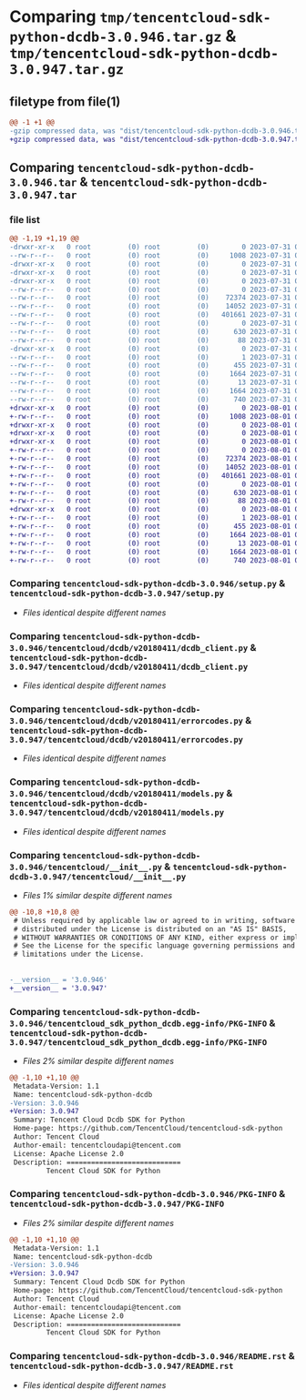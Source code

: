 # Comparing `tmp/tencentcloud-sdk-python-dcdb-3.0.946.tar.gz` & `tmp/tencentcloud-sdk-python-dcdb-3.0.947.tar.gz`

## filetype from file(1)

```diff
@@ -1 +1 @@
-gzip compressed data, was "dist/tencentcloud-sdk-python-dcdb-3.0.946.tar", last modified: Mon Jul 31 00:24:48 2023, max compression
+gzip compressed data, was "dist/tencentcloud-sdk-python-dcdb-3.0.947.tar", last modified: Tue Aug  1 00:35:56 2023, max compression
```

## Comparing `tencentcloud-sdk-python-dcdb-3.0.946.tar` & `tencentcloud-sdk-python-dcdb-3.0.947.tar`

### file list

```diff
@@ -1,19 +1,19 @@
-drwxr-xr-x   0 root         (0) root         (0)        0 2023-07-31 00:24:48.000000 tencentcloud-sdk-python-dcdb-3.0.946/
--rw-r--r--   0 root         (0) root         (0)     1008 2023-07-31 00:24:48.000000 tencentcloud-sdk-python-dcdb-3.0.946/setup.py
-drwxr-xr-x   0 root         (0) root         (0)        0 2023-07-31 00:24:48.000000 tencentcloud-sdk-python-dcdb-3.0.946/tencentcloud/
-drwxr-xr-x   0 root         (0) root         (0)        0 2023-07-31 00:24:48.000000 tencentcloud-sdk-python-dcdb-3.0.946/tencentcloud/dcdb/
-drwxr-xr-x   0 root         (0) root         (0)        0 2023-07-31 00:24:48.000000 tencentcloud-sdk-python-dcdb-3.0.946/tencentcloud/dcdb/v20180411/
--rw-r--r--   0 root         (0) root         (0)        0 2023-07-31 00:24:48.000000 tencentcloud-sdk-python-dcdb-3.0.946/tencentcloud/dcdb/v20180411/__init__.py
--rw-r--r--   0 root         (0) root         (0)    72374 2023-07-31 00:24:48.000000 tencentcloud-sdk-python-dcdb-3.0.946/tencentcloud/dcdb/v20180411/dcdb_client.py
--rw-r--r--   0 root         (0) root         (0)    14052 2023-07-31 00:24:48.000000 tencentcloud-sdk-python-dcdb-3.0.946/tencentcloud/dcdb/v20180411/errorcodes.py
--rw-r--r--   0 root         (0) root         (0)   401661 2023-07-31 00:24:48.000000 tencentcloud-sdk-python-dcdb-3.0.946/tencentcloud/dcdb/v20180411/models.py
--rw-r--r--   0 root         (0) root         (0)        0 2023-07-31 00:24:48.000000 tencentcloud-sdk-python-dcdb-3.0.946/tencentcloud/dcdb/__init__.py
--rw-r--r--   0 root         (0) root         (0)      630 2023-07-31 00:24:48.000000 tencentcloud-sdk-python-dcdb-3.0.946/tencentcloud/__init__.py
--rw-r--r--   0 root         (0) root         (0)       88 2023-07-31 00:24:48.000000 tencentcloud-sdk-python-dcdb-3.0.946/setup.cfg
-drwxr-xr-x   0 root         (0) root         (0)        0 2023-07-31 00:24:48.000000 tencentcloud-sdk-python-dcdb-3.0.946/tencentcloud_sdk_python_dcdb.egg-info/
--rw-r--r--   0 root         (0) root         (0)        1 2023-07-31 00:24:48.000000 tencentcloud-sdk-python-dcdb-3.0.946/tencentcloud_sdk_python_dcdb.egg-info/dependency_links.txt
--rw-r--r--   0 root         (0) root         (0)      455 2023-07-31 00:24:48.000000 tencentcloud-sdk-python-dcdb-3.0.946/tencentcloud_sdk_python_dcdb.egg-info/SOURCES.txt
--rw-r--r--   0 root         (0) root         (0)     1664 2023-07-31 00:24:48.000000 tencentcloud-sdk-python-dcdb-3.0.946/tencentcloud_sdk_python_dcdb.egg-info/PKG-INFO
--rw-r--r--   0 root         (0) root         (0)       13 2023-07-31 00:24:48.000000 tencentcloud-sdk-python-dcdb-3.0.946/tencentcloud_sdk_python_dcdb.egg-info/top_level.txt
--rw-r--r--   0 root         (0) root         (0)     1664 2023-07-31 00:24:48.000000 tencentcloud-sdk-python-dcdb-3.0.946/PKG-INFO
--rw-r--r--   0 root         (0) root         (0)      740 2023-07-31 00:24:48.000000 tencentcloud-sdk-python-dcdb-3.0.946/README.rst
+drwxr-xr-x   0 root         (0) root         (0)        0 2023-08-01 00:35:56.000000 tencentcloud-sdk-python-dcdb-3.0.947/
+-rw-r--r--   0 root         (0) root         (0)     1008 2023-08-01 00:35:55.000000 tencentcloud-sdk-python-dcdb-3.0.947/setup.py
+drwxr-xr-x   0 root         (0) root         (0)        0 2023-08-01 00:35:56.000000 tencentcloud-sdk-python-dcdb-3.0.947/tencentcloud/
+drwxr-xr-x   0 root         (0) root         (0)        0 2023-08-01 00:35:56.000000 tencentcloud-sdk-python-dcdb-3.0.947/tencentcloud/dcdb/
+drwxr-xr-x   0 root         (0) root         (0)        0 2023-08-01 00:35:56.000000 tencentcloud-sdk-python-dcdb-3.0.947/tencentcloud/dcdb/v20180411/
+-rw-r--r--   0 root         (0) root         (0)        0 2023-08-01 00:35:55.000000 tencentcloud-sdk-python-dcdb-3.0.947/tencentcloud/dcdb/v20180411/__init__.py
+-rw-r--r--   0 root         (0) root         (0)    72374 2023-08-01 00:35:55.000000 tencentcloud-sdk-python-dcdb-3.0.947/tencentcloud/dcdb/v20180411/dcdb_client.py
+-rw-r--r--   0 root         (0) root         (0)    14052 2023-08-01 00:35:55.000000 tencentcloud-sdk-python-dcdb-3.0.947/tencentcloud/dcdb/v20180411/errorcodes.py
+-rw-r--r--   0 root         (0) root         (0)   401661 2023-08-01 00:35:55.000000 tencentcloud-sdk-python-dcdb-3.0.947/tencentcloud/dcdb/v20180411/models.py
+-rw-r--r--   0 root         (0) root         (0)        0 2023-08-01 00:35:55.000000 tencentcloud-sdk-python-dcdb-3.0.947/tencentcloud/dcdb/__init__.py
+-rw-r--r--   0 root         (0) root         (0)      630 2023-08-01 00:35:55.000000 tencentcloud-sdk-python-dcdb-3.0.947/tencentcloud/__init__.py
+-rw-r--r--   0 root         (0) root         (0)       88 2023-08-01 00:35:56.000000 tencentcloud-sdk-python-dcdb-3.0.947/setup.cfg
+drwxr-xr-x   0 root         (0) root         (0)        0 2023-08-01 00:35:56.000000 tencentcloud-sdk-python-dcdb-3.0.947/tencentcloud_sdk_python_dcdb.egg-info/
+-rw-r--r--   0 root         (0) root         (0)        1 2023-08-01 00:35:56.000000 tencentcloud-sdk-python-dcdb-3.0.947/tencentcloud_sdk_python_dcdb.egg-info/dependency_links.txt
+-rw-r--r--   0 root         (0) root         (0)      455 2023-08-01 00:35:56.000000 tencentcloud-sdk-python-dcdb-3.0.947/tencentcloud_sdk_python_dcdb.egg-info/SOURCES.txt
+-rw-r--r--   0 root         (0) root         (0)     1664 2023-08-01 00:35:56.000000 tencentcloud-sdk-python-dcdb-3.0.947/tencentcloud_sdk_python_dcdb.egg-info/PKG-INFO
+-rw-r--r--   0 root         (0) root         (0)       13 2023-08-01 00:35:56.000000 tencentcloud-sdk-python-dcdb-3.0.947/tencentcloud_sdk_python_dcdb.egg-info/top_level.txt
+-rw-r--r--   0 root         (0) root         (0)     1664 2023-08-01 00:35:56.000000 tencentcloud-sdk-python-dcdb-3.0.947/PKG-INFO
+-rw-r--r--   0 root         (0) root         (0)      740 2023-08-01 00:35:55.000000 tencentcloud-sdk-python-dcdb-3.0.947/README.rst
```

### Comparing `tencentcloud-sdk-python-dcdb-3.0.946/setup.py` & `tencentcloud-sdk-python-dcdb-3.0.947/setup.py`

 * *Files identical despite different names*

### Comparing `tencentcloud-sdk-python-dcdb-3.0.946/tencentcloud/dcdb/v20180411/dcdb_client.py` & `tencentcloud-sdk-python-dcdb-3.0.947/tencentcloud/dcdb/v20180411/dcdb_client.py`

 * *Files identical despite different names*

### Comparing `tencentcloud-sdk-python-dcdb-3.0.946/tencentcloud/dcdb/v20180411/errorcodes.py` & `tencentcloud-sdk-python-dcdb-3.0.947/tencentcloud/dcdb/v20180411/errorcodes.py`

 * *Files identical despite different names*

### Comparing `tencentcloud-sdk-python-dcdb-3.0.946/tencentcloud/dcdb/v20180411/models.py` & `tencentcloud-sdk-python-dcdb-3.0.947/tencentcloud/dcdb/v20180411/models.py`

 * *Files identical despite different names*

### Comparing `tencentcloud-sdk-python-dcdb-3.0.946/tencentcloud/__init__.py` & `tencentcloud-sdk-python-dcdb-3.0.947/tencentcloud/__init__.py`

 * *Files 1% similar despite different names*

```diff
@@ -10,8 +10,8 @@
 # Unless required by applicable law or agreed to in writing, software
 # distributed under the License is distributed on an "AS IS" BASIS,
 # WITHOUT WARRANTIES OR CONDITIONS OF ANY KIND, either express or implied.
 # See the License for the specific language governing permissions and
 # limitations under the License.
 
 
-__version__ = '3.0.946'
+__version__ = '3.0.947'
```

### Comparing `tencentcloud-sdk-python-dcdb-3.0.946/tencentcloud_sdk_python_dcdb.egg-info/PKG-INFO` & `tencentcloud-sdk-python-dcdb-3.0.947/tencentcloud_sdk_python_dcdb.egg-info/PKG-INFO`

 * *Files 2% similar despite different names*

```diff
@@ -1,10 +1,10 @@
 Metadata-Version: 1.1
 Name: tencentcloud-sdk-python-dcdb
-Version: 3.0.946
+Version: 3.0.947
 Summary: Tencent Cloud Dcdb SDK for Python
 Home-page: https://github.com/TencentCloud/tencentcloud-sdk-python
 Author: Tencent Cloud
 Author-email: tencentcloudapi@tencent.com
 License: Apache License 2.0
 Description: ============================
         Tencent Cloud SDK for Python
```

### Comparing `tencentcloud-sdk-python-dcdb-3.0.946/PKG-INFO` & `tencentcloud-sdk-python-dcdb-3.0.947/PKG-INFO`

 * *Files 2% similar despite different names*

```diff
@@ -1,10 +1,10 @@
 Metadata-Version: 1.1
 Name: tencentcloud-sdk-python-dcdb
-Version: 3.0.946
+Version: 3.0.947
 Summary: Tencent Cloud Dcdb SDK for Python
 Home-page: https://github.com/TencentCloud/tencentcloud-sdk-python
 Author: Tencent Cloud
 Author-email: tencentcloudapi@tencent.com
 License: Apache License 2.0
 Description: ============================
         Tencent Cloud SDK for Python
```

### Comparing `tencentcloud-sdk-python-dcdb-3.0.946/README.rst` & `tencentcloud-sdk-python-dcdb-3.0.947/README.rst`

 * *Files identical despite different names*

